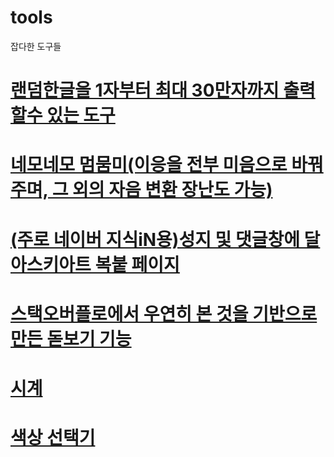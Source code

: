 # tools
잡다한 도구들
# [랜덤한글을 1자부터 최대 30만자까지 출력할수 있는 도구](./hangul40000.html)
# [네모네모 멈뭄미(이응을 전부 미음으로 바꿔주며, 그 외의 자음 변환 장난도 가능)](./nemo.html)
# [(주로 네이버 지식iN용)성지 및 댓글창에 달 아스키아트 복붙 페이지](./kin.html)
# [스택오버플로에서 우연히 본 것을 기반으로 만든 돋보기 기능](./hole.html)
# [시계](https://codepen.io/chonggi-tokhu/pen/wvYWRZb)
# [색상 선택기](https://chonggi-tokhu.github.io/_colour_picker/)
